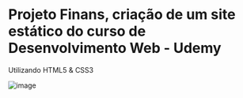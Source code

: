 # Projeto Finans, criação de um site estático do curso de Desenvolvimento Web - Udemy

Utilizando HTML5 & CSS3

![image](https://user-images.githubusercontent.com/91023162/184283121-1209d55d-0680-4000-b90e-1888586d4399.png)
